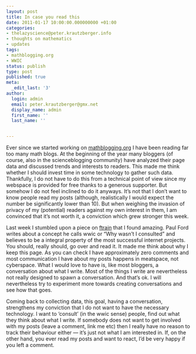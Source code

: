 ```yaml
---
layout: post
title: In case you read this
date: 2011-01-17 10:00:00.000000000 +01:00
categories:
- thelazyscience@peter.krautzberger.info
- thoughts on mathematics
- updates
tags:
- mathblogging.org
- WWIC
status: publish
type: post
published: true
meta:
  _edit_last: '3'
author:
  login: admin
  email: peter.krautzberger@gmx.net
  display_name: admin
  first_name: ''
  last_name: ''


---
```


Ever since we started working on [mathblogging.org](http://www.mathblogging.org) I have been reading far too many math blogs. At the beginning of the year many bloggers (of course, also in the scienceblogging community) have analyzed their page data and discussed trends and interests to readers. This made me think whether I should invest time in some technology to gather such data. Thankfully, I do not have to do this from a technical point of view since my webspace is provided for free thanks to a generous supporter. But somehow I do not feel inclined to do it anyways. It’s not that I don’t want to know people read my posts (although, realistically I would expect the number be significantly lower than 10). But when weighing the invasion of privacy of my (potential) readers against my own interest in them, I am convinced that it’s not worth it, a conviction which grew stronger this week.

Last week I stumbled upon a piece on [ftrain](http://www.ftrain.com) that I found amazing. Paul Ford writes about a concept he calls wwic or “Why wasn’t I consulted” and believes to be a integral property of the most successful internet projects. You should, really should, go over and read it. It made me think about why I keep this page. As you can check I have approximately zero comments and most communication I have about my posts happens in meatspace, not cyberspace. What I would love to have is, like most bloggers, a conversation about what I write. Most of the things I write are nevertheless not really designed to spawn a conversation. And that’s ok. I will nevertheless try to experiment more towards creating conversations and see how that goes.

Coming back to collecting data, this goal, having a conversation, strengthens my conviction that I do not want to have the necessary technology. I want to ‘consult’ (in the wwic sense) people, find out what they think about what I write. If somebody does not want to get involved with my posts (leave a comment, link me etc) then I really have no reason to track their behaviour either — it’s just not what I am interested in. If, on the other hand, you ever read my posts and want to react, I’d be very happy if you left a comment.